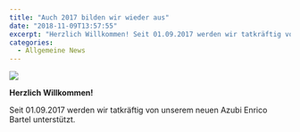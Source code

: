 ```yaml
---
title: "Auch 2017 bilden wir wieder aus"
date: "2018-11-09T13:57:55"
excerpt: "Herzlich Willkommen! Seit 01.09.2017 werden wir tatkräftig von unserem neuen Azubi Enrico Bartel unterstützt."
categories:
  - Allgemeine News
---
```

![](https://pfaffgmbh.com/wp-content/uploads/ausbildung-pfaff-gmbh-waldkirch.jpg)

**Herzlich Willkommen!**

Seit 01.09.2017 werden wir tatkräftig von unserem neuen Azubi Enrico Bartel unterstützt.